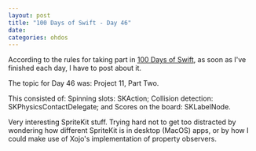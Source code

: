 ```yaml
---
layout: post
title: "100 Days of Swift - Day 46"
date:
categories: ohdos
---
```

According to the rules for taking part in [100 Days of Swift](https://www.hackingwithswift.com/100), as soon as I've finished each day, I have to post about it.

The topic for Day 46 was: Project 11, Part Two.

This consisted of: Spinning slots: SKAction; Collision detection: SKPhysicsContactDelegate; and Scores on the board: SKLabelNode.

Very interesting SpriteKit stuff. Trying hard not to get too distracted by wondering how different SpriteKit is in desktop (MacOS) apps, or by how I could make use of Xojo's implementation of property observers.
